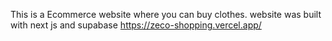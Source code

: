 This is a Ecommerce website where you can buy clothes. 
website was built with next js and supabase
https://zeco-shopping.vercel.app/
